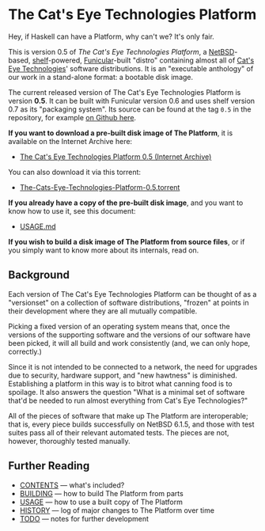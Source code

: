 The Cat's Eye Technologies Platform
===================================

Hey, if Haskell can have a Platform, why can't we?  It's only fair.

This is version 0.5 of _The Cat's Eye Technologies Platform_, a
[NetBSD][]-based, [shelf][]-powered, [Funicular][]-built "distro"
containing almost all of [Cat's Eye Technologies][]' software
distributions.  It is an "executable anthology" of our work in a
stand-alone format: a bootable disk image.

The current released version of The Cat's Eye Technologies Platform is
version **0.5**.  It can be built with Funicular version 0.6 and uses
shelf version 0.7 as its "packaging system". Its source can be found
at the tag `0.5` in the repository, for example
[on Github here](https://github.com/catseye/The-Platform/tree/0.5).

**If you want to download a pre-built disk image of The Platform**,
it is available on the Internet Archive here:

*   [The Cat's Eye Technologies Platform 0.5 (Internet Archive)][]

You can also download it via this torrent:

*   [The-Cats-Eye-Technologies-Platform-0.5.torrent][]

**If you already have a copy of the pre-built disk image**,
and you want to know how to use it, see this document:

*   [USAGE.md](USAGE.md)

**If you wish to build a disk image of The Platform from source files**,
or if you simply want to know more about its internals, read on.

[The Cat's Eye Technologies Platform 0.5 (Internet Archive)]: https://archive.org/details/the-cats-eye-technologies-platform-0.5
[The-Cats-Eye-Technologies-Platform-0.5.torrent]: https://raw.githubusercontent.com/catseye/The-Platform/master/torrent/The-Cats-Eye-Technologies-Platform-0.5.torrent

[NetBSD]: https://netbsd.org/
[shelf]: https://github.com/catseye/shelf/
[Funicular]: https://github.com/catseye/Funicular/
[Cat's Eye Technologies]: https://catseye.tc/

Background
----------

Each version of The Cat's Eye Technologies Platform can be thought of as a
"versionset" on a collection of software distributions, "frozen" at points
in their development where they are all mutually compatible.

Picking a fixed version of an operating system means that, once the
versions of the supporting software and the versions of our software
have been picked, it will all build and work consistently (and, we
can only hope, correctly.)

Since it is not intended to be connected to a network, the need for upgrades
due to security, hardware support, and "new hawtness" is diminished.
Establishing a platform in this way is to bitrot what canning food is to
spoilage.  It also answers the question "What is a minimal set of software
that'd be needed to run almost everything from Cat's Eye Technologies?"

All of the pieces of software that make up The Platform are interoperable;
that is, every piece builds successfully on NetBSD 6.1.5, and those with
test suites pass all of their relevant automated tests.  The pieces are
not, however, thoroughly tested manually.

Further Reading
---------------

*   [CONTENTS](CONTENTS.md) — what's included?
*   [BUILDING](BUILDING.md) — how to build The Platform from parts
*   [USAGE](USAGE.md) — how to use a built copy of The Platform
*   [HISTORY](HISTORY.md) — log of major changes to The Platform over time
*   [TODO](TODO.md) — notes for further development
